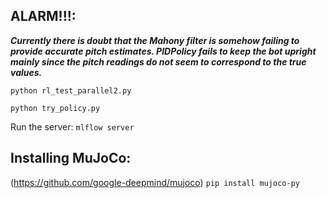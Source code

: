 ## ALARM!!!:

***Currently there is doubt that the Mahony filter is somehow failing to provide accurate pitch estimates. PIDPolicy fails to keep the bot upright mainly since the pitch readings do not seem to correspond to the true values.***


`python rl_test_parallel2.py`

`python try_policy.py`

Run the server:
`mlflow server`


## Installing MuJoCo:
(https://github.com/google-deepmind/mujoco)
`pip install mujoco-py`
